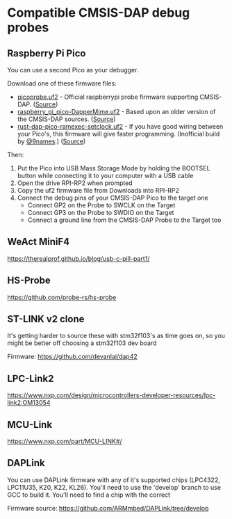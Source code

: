 # Compatible CMSIS-DAP debug probes

## Raspberry Pi Pico

You can use a second Pico as your debugger.

Download one of these firmware files:

- [picoprobe.uf2](https://github.com/raspberrypi/picoprobe/releases/download/picoprobe-cmsis-v1.02/picoprobe.uf2) -
	Official raspberrypi probe firmware supporting CMSIS-DAP. ([Source](https://github.com/raspberrypi/picoprobe))
- [raspberry_pi_pico-DapperMime.uf2](https://github.com/majbthrd/DapperMime/releases/download/20210225/raspberry_pi_pico-DapperMime.uf2) -
	Based upon an older version of the CMSIS-DAP sources. ([Source](https://github.com/majbthrd/DapperMime))
- [rust-dap-pico-ramexec-setclock.uf2](https://raw.githubusercontent.com/9names/binary-bits/main/rust-dap-pico-ramexec-setclock.uf2) -
	If you have good wiring between your Pico's, this firmware will give faster
	programming. (Inofficial build by [@9names](https://github.com/9names/).) ([Source](https://github.com/ciniml/rust-dap))

Then:

1. Put the Pico into USB Mass Storage Mode by holding the BOOTSEL button while connecting it to your computer with a USB cable
2. Open the drive RPI-RP2 when prompted
3. Copy the uf2 firmware file from Downloads into RPI-RP2
4. Connect the debug pins of your CMSIS-DAP Pico to the target one
	 - Connect GP2 on the Probe to SWCLK on the Target
	 - Connect GP3 on the Probe to SWDIO on the Target
	 - Connect a ground line from the CMSIS-DAP Probe to the Target too

## WeAct MiniF4
https://therealprof.github.io/blog/usb-c-pill-part1/

## HS-Probe
https://github.com/probe-rs/hs-probe

## ST-LINK v2 clone
It's getting harder to source these with stm32f103's as time goes on, so you might be better off choosing a stm32f103 dev board

Firmware: https://github.com/devanlai/dap42

## LPC-Link2
https://www.nxp.com/design/microcontrollers-developer-resources/lpc-link2:OM13054

## MCU-Link
https://www.nxp.com/part/MCU-LINK#/

## DAPLink
You can use DAPLink firmware with any of it's supported chips (LPC4322, LPC11U35, K20, K22, KL26). You'll need to use the 'develop' branch to use GCC to build it. You'll need to find a chip with the correct 

Firmware source: https://github.com/ARMmbed/DAPLink/tree/develop
